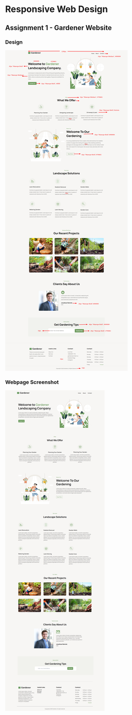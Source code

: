 # Responsive Web Design
## Assignment 1 - Gardener Website
### Design
![Design](Gardener-Website-Instructions.png)
### Webpage Screenshot
![Screenshot](images/Screenshot.jpg)